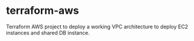 # terraform-aws
Terraform AWS project to deploy a working VPC architecture to deploy EC2 instances and shared DB instance.
